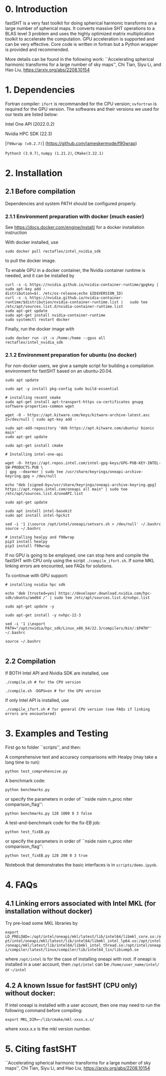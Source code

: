 # 0. Introduction

fastSHT is a very fast toolkit for doing spherical harmonic transforms on a large number of spherical maps. It converts massive SHT operations to a BLAS level 3 problem and uses the highly optimized matrix multiplication toolkit to accelerate the computation. GPU acceleration is supported and can be very effective. Core code is written in fortran but a Python wrapper is provided and recommended.

More details can be found in the following work: ``Accelerating spherical harmonic transforms for a large number of sky maps'', Chi Tian, Siyu Li, and Hao Liu, https://arxiv.org/abs/2208.10154

# 1. Dependencies

Fortran compiler: `ifort` is recommanded for the CPU version; `nvfortran` is required for the GPU version. The softwares and their versions we used for our tests are listed below:

Intel One API (2022.0.2)

Nvidia HPC SDK (22.3)

[`f90wrap (v0.2.7)`]  (https://github.com/jameskermode/f90wrap)

`Python3 (3.9.7)`, `numpy (1.21.2)`, `CMake(3.22.1)`

# 2. Installation


## 2.1 Before compilation 

Dependencies and system PATH should be configured properly. 

### 2.1.1 Environment preparation with docker (much easier)

See https://docs.docker.com/engine/install/ for a docker installation instruction

With docker installed, use

```
sudo docker pull rectaflex/intel_nvidia_sdk
```
to pull the docker image.

To enable GPU in a docker container, the Nvidia container runtime is needed, and it can be installed by 

```
curl -s -L https://nvidia.github.io/nvidia-container-runtime/gpgkey |   sudo apt-key add -
distribution=$(. /etc/os-release;echo $ID$VERSION_ID)
curl -s -L https://nvidia.github.io/nvidia-container-runtime/$distribution/nvidia-container-runtime.list |   sudo tee /etc/apt/sources.list.d/nvidia-container-runtime.list
sudo apt-get update
sudo apt-get install nvidia-container-runtime
sudo systemctl restart docker
```
Finally, run the docker image with
```
sudo docker run -it -v /home:/home --gpus all rectaflex/intel_nvidia_sdk
```

### 2.1.2 Environment preparation for ubuntu (no docker)

For non-docker users, we give a sample script for building a compilation environment for fastSHT based on an ubuntu-20.04.

```
sudo apt update

sudo apt -y install pkg-config sudo build-essential

# installing recent cmake
sudo apt-get install apt-transport-https ca-certificates gnupg software-properties-common wget

wget -O - https://apt.kitware.com/keys/kitware-archive-latest.asc 2>/dev/null | sudo apt-key add -

sudo apt-add-repository 'deb https://apt.kitware.com/ubuntu/ bionic main'
sudo apt-get update

sudo apt-get install cmake

# Installing intel-one-api

wget -O- https://apt.repos.intel.com/intel-gpg-keys/GPG-PUB-KEY-INTEL-SW-PRODUCTS.PUB \
| gpg --dearmor | sudo tee /usr/share/keyrings/oneapi-archive-keyring.gpg > /dev/null

echo "deb [signed-by=/usr/share/keyrings/oneapi-archive-keyring.gpg] https://apt.repos.intel.com/oneapi all main" | sudo tee /etc/apt/sources.list.d/oneAPI.list

sudo apt-get update

sudo apt install intel-basekit
sudo apt install intel-hpckit

sed -i '1 i\source /opt/intel/oneapi/setvars.sh > /dev/null' ~/.bashrc
source ~/.bashrc

# installing healpy and f90wrap
pip3 install healpy
pip3 install f90wrap
```

If no GPU is going to be employed, one can stop here and compile the fastSHT with CPU only using the script `./compile_ifort.sh`. 
If some MKL linking errors are encounted, see FAQs for solutions.

To continue with GPU support:

```
# installing nvidia hpc sdk

echo 'deb [trusted=yes] https://developer.download.nvidia.com/hpc-sdk/ubuntu/amd64 /' | sudo tee /etc/apt/sources.list.d/nvhpc.list

sudo apt-get update -y

sudo apt-get install -y nvhpc-22-3

sed -i '1 i\export PATH="/opt/nvidia/hpc_sdk/Linux_x86_64/22.3/compilers/bin/:$PATH"' ~/.bashrc

source ~/.bashrc


```

## 2.2 Compilation

If BOTH Intel API and Nvidia SDK are installed, use

```
./compile.sh # for the CPU version
```
```
./compile.sh -DGPU=on # for the GPU version
```

If only Intel API is installed, use
```
./compile_ifort.sh # for general CPU version (see FAQs if linking errors are encountered)
```

# 3. Examples and Testing

First go to folder ``scripts'', and then:

A comprehensive test and accuracy comparisons with Healpy (may take a long time to run):
```
python test_comprehensive.py
```

A benchmark code:
```
python benchmarks.py
```
or specify the parameters in order of ``nside nsim n_proc niter comparison_flag'':
```
python benchmarks.py 128 1000 8 3 false
```

A test-and-benchmark code for the fix-EB job:
```
python test_fixEB.py
```
or specify the parameters in order of ``nside nsim n_proc niter comparison_flag'':
```
python test_fixEB.py 128 200 8 3 true
```

Notebook that demonstrates the basic interfaces is in  `scripts/demo.ipynb`.

# 4. FAQs

## 4.1 Linking errors associated with Intel MKL (for installation without docker)

Try pre-load some MKL libraries by

`export LD_PRELOAD=:/opt/intel/oneapi/mkl/latest/lib/intel64/libmkl_core.so:/opt/intel/oneapi/mkl/latest/lib/intel64/libmkl_intel_lp64.so:/opt/intel/oneapi/mkl/latest/lib/intel64/libmkl_intel_thread.so:/opt/intel/oneapi/compiler/latest/linux/compiler/lib/intel64_lin/libiomp5.so`

where `/opt/intel` is for the case of installing oneapi with root. If oneapi is installed in a user account, then `/opt/intel` can be `/home/user_name/intel/` or `~/intel`

## 4.2 A known Issue for fastSHT (CPU only) without docker:

If intel oneapi is installed with a user account, then one may need to run the following command before compiling:
```
export MKL_DIR=~/lib/cmake/mkl-xxxx.x.x/
```
where xxxx.x.x is the mkl version number.

# 5. Citing fastSHT

``Accelerating spherical harmonic transforms for a large number of sky maps'', Chi Tian, Siyu Li, and Hao Liu, https://arxiv.org/abs/2208.10154
